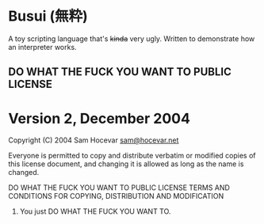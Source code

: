 # Busui (無粋)
A toy scripting language that's ~~kinda~~ very ugly. Written to demonstrate how an interpreter works.

## DO WHAT THE FUCK YOU WANT TO PUBLIC LICENSE 
# Version 2, December 2004 

Copyright (C) 2004 Sam Hocevar <sam@hocevar.net> 

Everyone is permitted to copy and distribute verbatim or modified copies of this license document, and changing it is allowed as long  as the name is changed. 

DO WHAT THE FUCK YOU WANT TO PUBLIC LICENSE 
TERMS AND CONDITIONS FOR COPYING, DISTRIBUTION AND MODIFICATION 

  1. You just DO WHAT THE FUCK YOU WANT TO.
